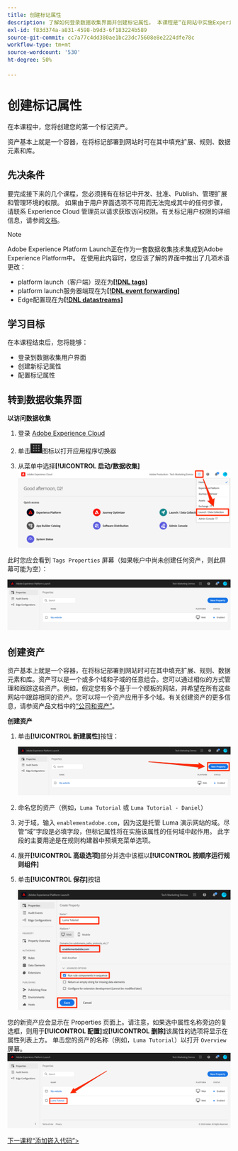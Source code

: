 ```yaml
---
title: 创建标记属性
description: 了解如何登录数据收集界面并创建标记属性。 本课程是“在网站中实施Experience Cloud”教程的一部分。
exl-id: f83d374a-a831-4598-b9d3-6f183224b589
source-git-commit: cc7a77c4dd380ae1bc23dc75608e8e2224dfe78c
workflow-type: tm+mt
source-wordcount: '530'
ht-degree: 50%

---
```


# 创建标记属性

在本课程中，您将创建您的第一个标记资产。

资产基本上就是一个容器，在将标记部署到网站时可在其中填充扩展、规则、数据元素和库。

## 先决条件

要完成接下来的几个课程，您必须拥有在标记中开发、批准、Publish、管理扩展和管理环境的权限。 如果由于用户界面选项不可用而无法完成其中的任何步骤，请联系 Experience Cloud 管理员以请求获取访问权限。有关标记用户权限的详细信息，请参阅[文档](https://experienceleague.adobe.com/docs/experience-platform/tags/admin/user-permissions.html?lang=zh-Hans)。

>[!NOTE]
>
>Adobe Experience Platform Launch正在作为一套数据收集技术集成到Adobe Experience Platform中。 在使用此内容时，您应该了解的界面中推出了几项术语更改：
>
> * platform launch（客户端）现在为&#x200B;**[[!DNL tags]](https://experienceleague.adobe.com/docs/experience-platform/tags/home.html?lang=zh-Hans)**
> * platform launch服务器端现在为&#x200B;**[[!DNL event forwarding]](https://experienceleague.adobe.com/docs/experience-platform/tags/event-forwarding/overview.html?lang=zh-Hans)**
> * Edge配置现在为&#x200B;**[[!DNL datastreams]](https://experienceleague.adobe.com/docs/experience-platform/edge/fundamentals/datastreams.html?lang=zh-Hans)**

## 学习目标

在本课程结束后，您将能够：

* 登录到数据收集用户界面
* 创建新标记属性
* 配置标记属性

## 转到数据收集界面

**以访问数据收集**

1. 登录 [Adobe Experience Cloud](https://experiencecloud.adobe.com)

1. 单击![解决方案切换器图标](images/launch-solutionSwitcher.png)图标以打开应用程序切换器

1. 从菜单中选择&#x200B;**[!UICONTROL 启动/数据收集]**![使用该图标打开解决方案切换器，然后单击“启动/数据收集”](images/launch-solutionSwitcherActivation.png)

此时您应会看到 `Tags Properties` 屏幕（如果帐户中尚未创建任何资产，则此屏幕可能为空）：

![Properties 屏幕](images/launch-propertiesScreen.png)

## 创建资产

资产基本上就是一个容器，在将标记部署到网站时可在其中填充扩展、规则、数据元素和库。资产可以是一个或多个域和子域的任意组合。您可以通过相似的方式管理和跟踪这些资产。例如，假定您有多个基于一个模板的网站，并希望在所有这些网站中跟踪相同的资产。您可以将一个资产应用于多个域。有关创建资产的更多信息，请参阅产品文档中的[“公司和资产”](https://experienceleague.adobe.com/docs/experience-platform/tags/admin/companies-and-properties.html?lang=zh-Hans)。

**创建资产**

1. 单击&#x200B;**[!UICONTROL 新建属性]**&#x200B;按钮：

   ![单击 New Property](images/launch-addNewProperty.png)

1. 命名您的资产（例如，`Luma Tutorial` 或 `Luma Tutorial - Daniel`）
1. 对于域，输入 `enablementadobe.com`，因为这是托管 Luma 演示网站的域。尽管“域”字段是必填字段，但标记属性将在实施该属性的任何域中起作用。 此字段的主要用途是在规则构建器中预填充菜单选项。
1. 展开&#x200B;**[!UICONTROL 高级选项]**&#x200B;部分并选中该框以&#x200B;**[!UICONTROL 按顺序运行规则组件]**
1. 单击&#x200B;**[!UICONTROL 保存]**&#x200B;按钮

   ![创建新资产](images/launch-newProperty.png)

您的新资产应会显示在 Properties 页面上。请注意，如果选中属性名称旁边的复选框，则用于&#x200B;**[!UICONTROL 配置]**&#x200B;或&#x200B;**[!UICONTROL 删除]**&#x200B;该属性的选项将显示在属性列表上方。 单击您的资产的名称（例如，`Luma Tutorial`）以打开 `Overview` 屏幕。![单击资产的名称以将其打开](images/launch-openProperty.png)

[下一课程“添加嵌入代码”>](add-embed-code.md)
